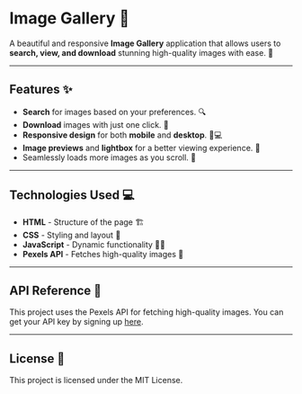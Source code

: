 # Image Gallery 📸

A beautiful and responsive **Image Gallery** application that allows users to **search, view, and download** stunning high-quality images with ease. 🌟

---

## Features ✨

- **Search** for images based on your preferences. 🔍
- **Download** images with just one click. 💾
- **Responsive design** for both **mobile** and **desktop**. 📱💻
- **Image previews** and **lightbox** for a better viewing experience. 🔲
- Seamlessly loads more images as you scroll. 🔄

---

## Technologies Used 💻

- **HTML** - Structure of the page 🏗️
- **CSS** - Styling and layout 🎨
- **JavaScript** - Dynamic functionality 🧑‍💻
- **Pexels API** - Fetches high-quality images 🌄

---

## API Reference 📡

This project uses the Pexels API for fetching high-quality images. You can get your API key by signing up [here](https://www.pexels.com/api/).

---

## License 📜

This project is licensed under the MIT License.
